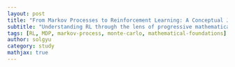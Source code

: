 ```yaml
---
layout: post
title: "From Markov Processes to Reinforcement Learning: A Conceptual Journey"
subtitle: "Understanding RL through the lens of progressive mathematical abstractions"
tags: [RL, MDP, markov-process, monte-carlo, mathematical-foundations]
author: solgyu
category: study
mathjax: true
---
```


